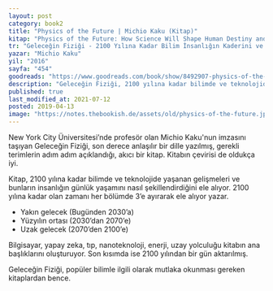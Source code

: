 ```yaml
---
layout: post  
category: book2  
title: "Physics of the Future | Michio Kaku (Kitap)"  
kitap: "Physics of the Future: How Science Will Shape Human Destiny and Our Daily Lives by the Year 2100"  
tr: "Geleceğin Fiziği - 2100 Yılına Kadar Bilim İnsanlığın Kaderini ve Günlük Yaşamımızı Nasıl Şekillendirecek?"  
yazar: "Michio Kaku"  
yil: "2016"  
sayfa: "454"  
goodreads: "https://www.goodreads.com/book/show/8492907-physics-of-the-future"
description: "Geleceğin Fiziği, 2100 yılına kadar bilimde ve teknolojide yaşanan gelişmeleri ve bunların insanların yaşamını nasıl şekillendirdiğini ele alıyor."
published: true
last_modified_at: 2021-07-12
posted: 2019-04-13
image: "https://notes.thebookish.de/assets/old/physics-of-the-future.jpg"
---
```


New York City Üniversitesi’nde profesör olan Michio Kaku'nun imzasını taşıyan Geleceğin Fiziği, son derece anlaşılır bir dille yazılmış, gerekli terimlerin adım adım açıklandığı, akıcı bir kitap. Kitabın çevirisi de oldukça iyi.  
  
Kitap, 2100 yılına kadar bilimde ve teknolojide yaşanan gelişmeleri ve bunların insanlığın günlük yaşamını nasıl şekillendirdiğini ele alıyor. 2100 yılına kadar olan zamanı her bölümde 3’e ayırarak ele alıyor yazar.  
  
- Yakın gelecek (Bugünden 2030’a)  
- Yüzyılın ortası (2030’dan 2070’e)  
- Uzak gelecek (2070’den 2100’e)  
  
Bilgisayar, yapay zeka, tıp, nanoteknoloji, enerji, uzay yolculuğu kitabın ana başlıklarını oluşturuyor. Son kısımda ise 2100 yılından bir gün aktarılmış.  
  
Geleceğin Fiziği, popüler bilimle ilgili olarak mutlaka okunması gereken kitaplardan bence.  
  
  